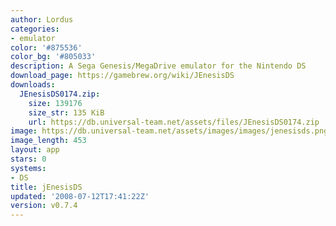 ```yaml
---
author: Lordus
categories:
- emulator
color: '#875536'
color_bg: '#805033'
description: A Sega Genesis/MegaDrive emulator for the Nintendo DS
download_page: https://gamebrew.org/wiki/JEnesisDS
downloads:
  JEnesisDS0174.zip:
    size: 139176
    size_str: 135 KiB
    url: https://db.universal-team.net/assets/files/JEnesisDS0174.zip
image: https://db.universal-team.net/assets/images/images/jenesisds.png
image_length: 453
layout: app
stars: 0
systems:
- DS
title: jEnesisDS
updated: '2008-07-12T17:41:22Z'
version: v0.7.4
---
```

